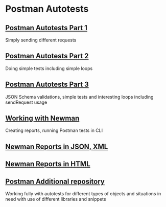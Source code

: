 # Postman Autotests
## [Postman Autotests Part 1](https://github.com/MariaDash/Postman/blob/main/Postman%20Autotests/Postman%20Autotests%20Part%201.md)

Simply sending different requests

## [Postman Autotests Part 2](https://github.com/MariaDash/Postman/blob/main/Postman%20Autotests/Postman%20Autotests%20Part%202.md)

Doing simple tests including simple loops   
 
## [Postman Autotests Part 3](https://github.com/MariaDash/Postman/blob/main/Postman%20Autotests/Postman%20Autotests%20Part%203.md)

JSON Schema validations, simple tests and interesting loops including sendRequest usage
## [Working with Newman](https://github.com/MariaDash/Postman/blob/main/Postman%20Autotests/Working%20with%20Newman.md)
Creating reports,  running Postman tests in CLI
## [Newman Reports in JSON, XML](https://github.com/MariaDash/Postman/tree/main/Newman%20reports)
## [Newman Reports in HTML](https://github.com/MariaDash/Postman/tree/main/Newman%20reports%20html)
## [Postman Additional repository](https://github.com/MariaDash/Postman_additional)
Working fully with autotests for different types of objects  and situations in need with use of different libraries and snippets

